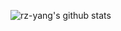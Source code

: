 

![rz-yang's github stats](https://github-readme-stats.vercel.app/api?username=rz-yang&count_private=true&show_ico)

